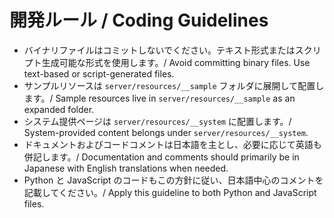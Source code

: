 # 開発ルール / Coding Guidelines

- バイナリファイルはコミットしないでください。テキスト形式またはスクリプト生成可能な形式を使用します。/ Avoid committing binary files. Use text-based or script-generated files.
- サンプルリソースは `server/resources/__sample` フォルダに展開して配置します。/ Sample resources live in `server/resources/__sample` as an expanded folder.
- システム提供ページは `server/resources/__system` に配置します。/ System-provided content belongs under `server/resources/__system`.
- ドキュメントおよびコードコメントは日本語を主とし、必要に応じて英語も併記します。/ Documentation and comments should primarily be in Japanese with English translations when needed.
- Python と JavaScript のコードもこの方針に従い、日本語中心のコメントを記載してください。/ Apply this guideline to both Python and JavaScript files.
